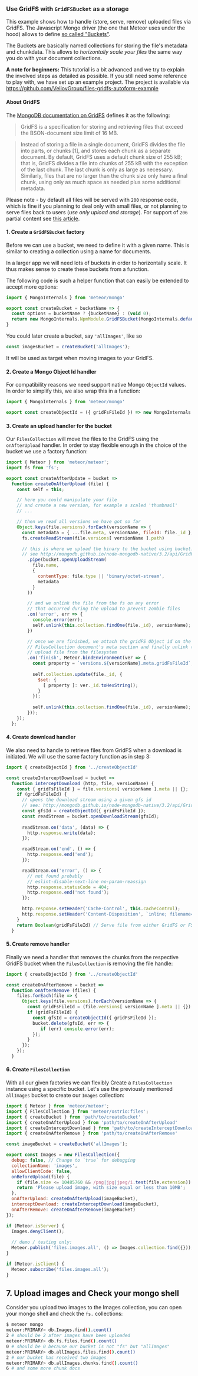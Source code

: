 ### Use GridFS with `GridFSBucket` as a storage

This example shows how to handle (store, serve, remove) uploaded files via GridFS.
The Javascript Mongo driver (the one that Meteor uses under the hood) allows to define 
[so called "Buckets"](http://mongodb.github.io/node-mongodb-native/3.2/api/GridFSBucket.html).

The Buckets are basically named collections for storing the file's metadata and chunkdata.
This allows to *horizontally scale your files* the same way you do with your document collections.

**A note for beginners:** This tutorial is a bit advanced and we try to explain the involved steps as detailed as 
possible. If you still need some reference to play with, we have set up an example project. The project
is available via https://github.com/VeliovGroup/files-gridfs-autoform-example

#### About GridFS

The [MongoDB documentation on GridFS](https://docs.mongodb.com/manual/core/gridfs/) defines it as the following:

> GridFS is a specification for storing and retrieving files that exceed the BSON-document size limit of 16 MB.

> Instead of storing a file in a single document, GridFS divides the file into parts, or chunks [1], and stores each 
chunk as a separate document. By default, GridFS uses a default chunk size of 255 kB; that is, GridFS divides a file 
into chunks of 255 kB with the exception of the last chunk. The last chunk is only as large as necessary.
Similarly, files that are no larger than the chunk size only have a final chunk, using only as much space as needed
plus some additional metadata.

Please note - by default all files will be served with `200` response code, which is fine if you planning to deal 
only with small files, or not planning to serve files back to users (*use only upload and storage*). 
For support of `206` partial content see [this article](https://github.com/VeliovGroup/Meteor-Files/wiki/GridFS---206-Streaming).

#### 1. Create a `GridFSBucket` factory

Before we can use a bucket, we need to define it with a given name. 
This is similar to creating a collection using a name for documents.

In a larger app we will need lots of buckets in order to horizontally scale.
It thus makes sense to create these buckets from a function.

The following code is such a helper function that can easily be extended to accept more options:

```javascript
import { MongoInternals } from 'meteor/mongo'

export const createBucket = bucketName => {
  const options = bucketName ? {bucketName} : (void 0);
  return new MongoInternals.NpmModule.GridFSBucket(MongoInternals.defaultRemoteCollectionDriver().mongo.db, options);
}
```

You could later create a bucket, say `'allImages'`, like so

```javascript
const imagesBucket = createBucket('allImages');
```

It will be used as target when moving images to your GridFS.

#### 2. Create a Mongo Object Id handler

For compatibility reasons we need support native Mongo `ObjectId` values. In order to simplify this,
we also wrap this in a function:

```javascript
import { MongoInternals } from 'meteor/mongo'

export const createObjectId = ({ gridFsFileId }) => new MongoInternals.NpmModule.ObjectID(gridFsFileId);
``` 

#### 3. Create an upload handler for the bucket

Our `FilesCollection` will move the files to the GridFS using the `onAfterUpload` handler.
In order to stay flexible enough in the choice of the bucket  we use a factory function:

```javascript
import { Meteor } from 'meteor/meteor';
import fs from 'fs';

export const createAfterUpdate = bucket =>
  function createOnAfterUpload (file) {
    const self = this;

    // here you could manipulate your file
    // and create a new version, for example a scaled 'thumbnail'
    // ...

    // then we read all versions we have got so far
    Object.keys(file.versions).forEach(versionName => {
      const metadata = { ...file.meta, versionName, fileId: file._id };
      fs.createReadStream(file.versions[ versionName ].path)

      // this is where we upload the binary to the bucket using bucket.openUploadStream
      // see http://mongodb.github.io/node-mongodb-native/3.2/api/GridFSBucket.html#openUploadStream 
        .pipe(bucket.openUploadStream(
          file.name,
          {
            contentType: file.type || 'binary/octet-stream',
            metadata
          }
        ))

        // and we unlink the file from the fs on any error
        // that occurred during the upload to prevent zombie files
        .on('error', err => {
          console.error(err);
          self.unlink(this.collection.findOne(file._id), versionName); // Unlink files from FS
        })

        // once we are finished, we attach the gridFS Object id on the
        // FilesCollection document's meta section and finally unlink the
        // upload file from the filesystem
        .on('finish', Meteor.bindEnvironment(ver => {
          const property = `versions.${versionName}.meta.gridFsFileId`;
          
          self.collection.update(file._id, {
            $set: {
              [ property ]: ver._id.toHexString();
            }
          });
          
          self.unlink(this.collection.findOne(file._id), versionName); // Unlink files from FS
        }));
    });
  };
```

#### 4. Create download handler

We also need to handle to retrieve files from GridFS when a download is initiated. We will use the same
factory function as in step 3:

```javascript
import { createObjectId } from '../createObjectId'

const createInterceptDownload = bucket =>
  function interceptDownload (http, file, versionName) {
    const { gridFsFileId } = file.versions[ versionName ].meta || {};
    if (gridFsFileId) {
      // opens the download stream using a given gfs id
      // see: http://mongodb.github.io/node-mongodb-native/3.2/api/GridFSBucket.html#openDownloadStream
      const gfsId = createObjectId({ gridFsFileId });
      const readStream = bucket.openDownloadStream(gfsId);
      
      readStream.on('data', (data) => {
        http.response.write(data);
      });

      readStream.on('end', () => {
        http.response.end('end');
      });

      readStream.on('error', () => {
        // not found probably
        // eslint-disable-next-line no-param-reassign
        http.response.statusCode = 404;
        http.response.end('not found');
      });

      http.response.setHeader('Cache-Control', this.cacheControl);
      http.response.setHeader('Content-Disposition', `inline; filename="${file.name}"`);
    }
    return Boolean(gridFsFileId) // Serve file from either GridFS or FS if it wasn't uploaded yet
  }
``` 

#### 5. Create remove handler

Finally we need a handler that removes the chunks from the respective GridFS bucket when the `FilesCollection`
is removing the file handle:

```javascript
import { createObjectId } from '../createObjectId'

const createOnAfterRemove = bucket =>
  function onAfterRemove (files) {
    files.forEach(file => {
      Object.keys(file.versions).forEach(versionName => {
        const gridFsFileId = (file.versions[ versionName ].meta || {}).gridFsFileId;
        if (gridFsFileId) {
          const gfsId = createObjectId({ gridFsFileId });
          bucket.delete(gfsId, err => {
             if (err) console.error(err); 
          });
        }
      });
    });
  }
```


#### 6. Create `FilesCollection`

With all our given factories we can flexibly Create a `FilesCollection` instance using a specific bucket.
Let's use the previously mentioned `allImages` bucket to create our `Images` collection:

```javascript
import { Meteor } from 'meteor/meteor';
import { FilesCollection } from 'meteor/ostrio:files';
import { createBucket } from 'path/to/createBucket'
import { createOnAfterUpload } from 'path/to/createOnAfterUpload'
import { createInterceptDownload } from 'path/to/createInterceptDownload'
import { createOnAfterRemove } from 'path/to/createOnAfterRemove'

const imageBucket = createBucket('allImages');

export const Images = new FilesCollection({
  debug: false, // Change to `true` for debugging
  collectionName: 'images',
  allowClientCode: false,
  onBeforeUpload(file) {
    if (file.size <= 10485760 && /png|jpg|jpeg/i.test(file.extension)) return true;
    return 'Please upload image, with size equal or less than 10MB';
  },
  onAfterUpload: createOnAfterUpload(imageBucket),
  interceptDownload: createInterceptDownload(imageBucket),
  onAfterRemove: createOnAfterRemove(imageBucket)
});

if (Meteor.isServer) {
  Images.denyClient();
  
  // demo / testing only:
  Meteor.publish('files.images.all', () => Images.collection.find({}));
}

if (Meteor.isClient) {
  Meteor.subscribe('files.images.all');
}
```

## 7. Upload images and Check your mongo shell

Consider you upload two images to the Images collection, you can open your mongo shell and check the `fs.` collections:

```bash
$ meteor mongo
meteor:PRIMARY> db.Images.find().count()
2 # should be 2 after images have been uploaded
meteor:PRIMARY> db.fs.files.find().count() 
0 # should be 0 because our bucket is not "fs" but "allImages"
meteor:PRIMARY> db.allImages.files.find().count()
2 # our bucket has received two images
meteor:PRIMARY> db.allImages.chunks.find().count()
6 # and some more chunk docs
```
